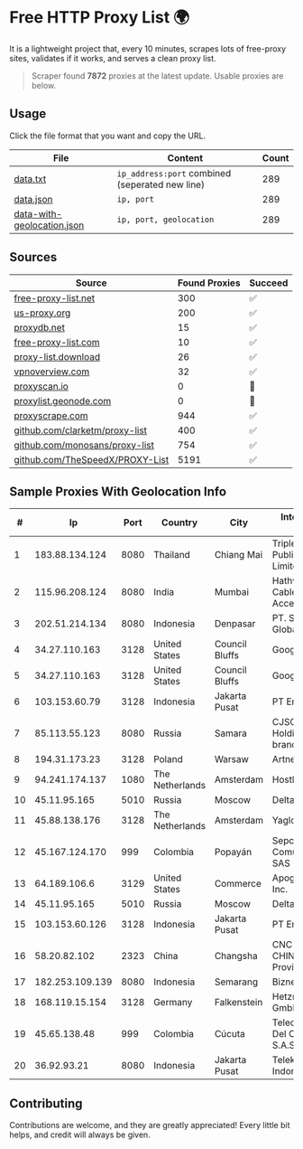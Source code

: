 
# Free HTTP Proxy List 🌍

It is a lightweight project that, every 10 minutes, scrapes lots of free-proxy sites, validates if it works, and serves a clean proxy list.


> Scraper found **7872** proxies at the latest update. Usable proxies are below.

## Usage

Click the file format that you want and copy the URL.


|File|Content|Count|
|----|-------|-----|
|[data.txt](https://raw.githubusercontent.com/themiralay/Proxy-List-World/master/data.txt)|`ip_address:port` combined (seperated new line)|289|
|[data.json](https://raw.githubusercontent.com/themiralay/Proxy-List-World/master/data.json)|`ip, port`|289|
|[data-with-geolocation.json](https://raw.githubusercontent.com/themiralay/Proxy-List-World/master/data-with-geolocation.json)|`ip, port, geolocation`|289|

## Sources

|Source|Found Proxies|Succeed|
|------|-------------|-------|
|[free-proxy-list.net](https://free-proxy-list.net)|300|✅|
|[us-proxy.org](https://www.us-proxy.org)|200|✅|
|[proxydb.net](http://proxydb.net)|15|✅|
|[free-proxy-list.com](https://free-proxy-list.com/?page=&port=&type%5B%5D=http&type%5B%5D=https&up_time=0&search=Search)|10|✅|
|[proxy-list.download](https://www.proxy-list.download/HTTP)|26|✅|
|[vpnoverview.com](https://vpnoverview.com/privacy/anonymous-browsing/free-proxy-servers)|32|✅|
|[proxyscan.io](https://www.proxyscan.io)|0|🚫|
|[proxylist.geonode.com](https://proxylist.geonode.com/api/proxy-list?limit=300&page=1&sort_by=lastChecked&sort_type=desc&protocols=http,https)|0|🚫|
|[proxyscrape.com](https://api.proxyscrape.com/v2/?request=displayproxies&protocol=http&timeout=10000&country=all&ssl=all&anonymity=all)|944|✅|
|[github.com/clarketm/proxy-list](https://raw.githubusercontent.com/clarketm/proxy-list/master/proxy-list-raw.txt)|400|✅|
|[github.com/monosans/proxy-list](https://raw.githubusercontent.com/monosans/proxy-list/main/proxies/http.txt)|754|✅|
|[github.com/TheSpeedX/PROXY-List](https://raw.githubusercontent.com/TheSpeedX/PROXY-List/master/http.txt)|5191|✅|


## Sample Proxies With Geolocation Info

|#|Ip|Port|Country|City|Internet Service Provider|
|-|--|----|-------|----|-------------------------|
|1|183.88.134.124|8080|Thailand|Chiang Mai|Triple T Broadband Public Company Limited|
|2|115.96.208.124|8080|India|Mumbai|Hathway IP over Cable Internet Access|
|3|202.51.214.134|8080|Indonesia|Denpasar|PT. Sejahtera Globalindo|
|4|34.27.110.163|3128|United States|Council Bluffs|Google LLC|
|5|34.27.110.163|3128|United States|Council Bluffs|Google LLC|
|6|103.153.60.79|3128|Indonesia|Jakarta Pusat|PT Era Awan Digital|
|7|85.113.55.123|8080|Russia|Samara|CJSC "ER-Telecom Holding" Samara branch|
|8|194.31.173.23|3128|Poland|Warsaw|Artnet Sp. z o.o.|
|9|94.241.174.137|1080|The Netherlands|Amsterdam|Hostkey B.V.|
|10|45.11.95.165|5010|Russia|Moscow|Delta Ltd|
|11|45.88.138.176|3128|The Netherlands|Amsterdam|Yaglom Labs Ltd|
|12|45.167.124.170|999|Colombia|Popayán|Sepcom Comunicaciones SAS|
|13|64.189.106.6|3129|United States|Commerce|Apogee Telecom Inc.|
|14|45.11.95.165|5010|Russia|Moscow|Delta Ltd|
|15|103.153.60.126|3128|Indonesia|Jakarta Pusat|PT Era Awan Digital|
|16|58.20.82.102|2323|China|Changsha|CNC Group CHINA169 Hunan Province Network|
|17|182.253.109.139|8080|Indonesia|Semarang|Biznet Metronet|
|18|168.119.15.154|3128|Germany|Falkenstein|Hetzner Online GmbH|
|19|45.65.138.48|999|Colombia|Cúcuta|Telecomunicaciones Del Catatumbo S.A.S|
|20|36.92.93.21|8080|Indonesia|Jakarta Pusat|Telekomunikasi Indonesia|



## Contributing

Contributions are welcome, and they are greatly appreciated! Every
little bit helps, and credit will always be given.

